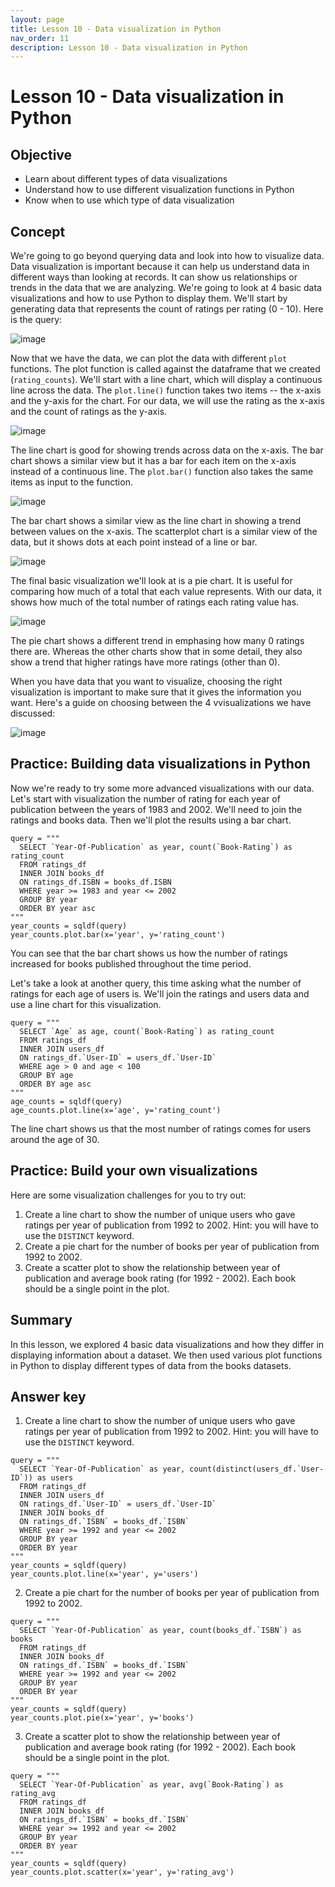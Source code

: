 ```yaml
---
layout: page
title: Lesson 10 - Data visualization in Python
nav_order: 11
description: Lesson 10 - Data visualization in Python
---
```

# Lesson 10 - Data visualization in Python

## Objective

- Learn about different types of data visualizations
- Understand how to use different visualization functions in Python
- Know when to use which type of data visualization

## Concept

We're going to go beyond querying data and look into how to visualize data.  Data visualization is important because it can help us understand data in different ways than looking at records.  It can show us relationships or trends in the data that we are analyzing.  We're going to look at 4 basic data visualizations and how to use Python to display them.  We'll start by generating data that represents the count of ratings per rating (0 - 10).  Here is the query:

![image](images/10-ratings_data.png)

Now that we have the data, we can plot the data with different `plot` functions.  The plot function is called against the dataframe that we created (`rating_counts`).  We'll start with a line chart, which will display a continuous line across the data.  The `plot.line()` function takes two items -- the x-axis and the y-axis for the chart.  For our data, we will use the rating as the x-axis and the count of ratings as the y-axis.

![image](images/10-line_chart.png)

The line chart is good for showing trends across data on the x-axis.  The bar chart shows a similar view but it has a bar for each item on the x-axis instead of a continuous line.  The `plot.bar()` function also takes the same items as input to the function.

![image](images/10-bar_chart.png)

The bar chart shows a similar view as the line chart in showing a trend between values on the x-axis.  The scatterplot chart is a similar view of the data, but it shows dots at each point instead of a line or bar.

![image](images/10-scatter_plot.png)

The final basic visualization we'll look at is a pie chart.  It is useful for comparing how much of a total that each value represents.  With our data, it shows how much of the total number of ratings each rating value has.

![image](images/10-pie_chart.png)

The pie chart shows a different trend in emphasing how many 0 ratings there are.  Whereas the other charts show that in some detail, they also show a trend that higher ratings have more ratings (other than 0).

When you have data that you want to visualize, choosing the right visualization is important to make sure that it gives the information you want.  Here's a guide on choosing between the 4 vvisualizations we have discussed:

![image](images/10-chart_types.png)

## Practice: Building data visualizations in Python

Now we're ready to try some more advanced visualizations with our data.  Let's start with visualization the number of rating for each year of publication between the years of 1983 and 2002.  We'll need to join the ratings and books data.  Then we'll plot the results using a bar chart.

```
query = """
  SELECT `Year-Of-Publication` as year, count(`Book-Rating`) as rating_count
  FROM ratings_df
  INNER JOIN books_df
  ON ratings_df.ISBN = books_df.ISBN
  WHERE year >= 1983 and year <= 2002
  GROUP BY year
  ORDER BY year asc
"""
year_counts = sqldf(query)
year_counts.plot.bar(x='year', y='rating_count')
```
You can see that the bar chart shows us how the number of ratings increased for books published throughout the time period.

Let's take a look at another query, this time asking what the number of ratings for each age of users is.  We'll join the ratings and users data and use a line chart for this visualization.

```
query = """
  SELECT `Age` as age, count(`Book-Rating`) as rating_count
  FROM ratings_df
  INNER JOIN users_df
  ON ratings_df.`User-ID` = users_df.`User-ID`
  WHERE age > 0 and age < 100
  GROUP BY age
  ORDER BY age asc
"""
age_counts = sqldf(query)
age_counts.plot.line(x='age', y='rating_count')
```
The line chart shows us that the most number of ratings comes for users around the age of 30. 

## Practice: Build your own visualizations

Here are some visualization challenges for you to try out:
1. Create a line chart to show the number of unique users who gave ratings per year of publication from 1992 to 2002.  Hint: you will have to use the `DISTINCT` keyword.
2. Create a pie chart for the number of books per year of publication from 1992 to 2002.  
3. Create a scatter plot to show the relationship between year of publication and average book rating (for 1992 - 2002).  Each book should be a single point in the plot.

## Summary
In this lesson, we explored 4 basic data visualizations and how they differ in displaying information about a dataset.  We then used various plot functions in Python to display different types of data from the books datasets.

## Answer key
1. Create a line chart to show the number of unique users who gave ratings per year of publication from 1992 to 2002.  Hint: you will have to use the `DISTINCT` keyword.
```
query = """
  SELECT `Year-Of-Publication` as year, count(distinct(users_df.`User-ID`)) as users
  FROM ratings_df
  INNER JOIN users_df
  ON ratings_df.`User-ID` = users_df.`User-ID`
  INNER JOIN books_df
  ON ratings_df.`ISBN` = books_df.`ISBN`
  WHERE year >= 1992 and year <= 2002
  GROUP BY year
  ORDER BY year
"""
year_counts = sqldf(query)
year_counts.plot.line(x='year', y='users')
```

2. Create a pie chart for the number of books per year of publication from 1992 to 2002.  
```
query = """
  SELECT `Year-Of-Publication` as year, count(books_df.`ISBN`) as books
  FROM ratings_df
  INNER JOIN books_df
  ON ratings_df.`ISBN` = books_df.`ISBN`
  WHERE year >= 1992 and year <= 2002
  GROUP BY year
  ORDER BY year
"""
year_counts = sqldf(query)
year_counts.plot.pie(x='year', y='books')
```

3. Create a scatter plot to show the relationship between year of publication and average book rating (for 1992 - 2002).  Each book should be a single point in the plot.
```
query = """
  SELECT `Year-Of-Publication` as year, avg(`Book-Rating`) as rating_avg
  FROM ratings_df
  INNER JOIN books_df
  ON ratings_df.`ISBN` = books_df.`ISBN`
  WHERE year >= 1992 and year <= 2002
  GROUP BY year
  ORDER BY year
"""
year_counts = sqldf(query)
year_counts.plot.scatter(x='year', y='rating_avg')
```
